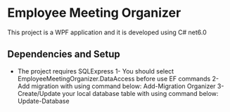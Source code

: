 # Employee Meeting Organizer
This project is a WPF application and it is developed using C# net6.0

## Dependencies and Setup
* The project requires SQLExpress
1- You should select EmployeeMeetingOrganizer.DataAccess before use EF commands
2- Add migration with using command below:
Add-Migration Organizer
3- Create/Update your local database table with using command below:
Update-Database

